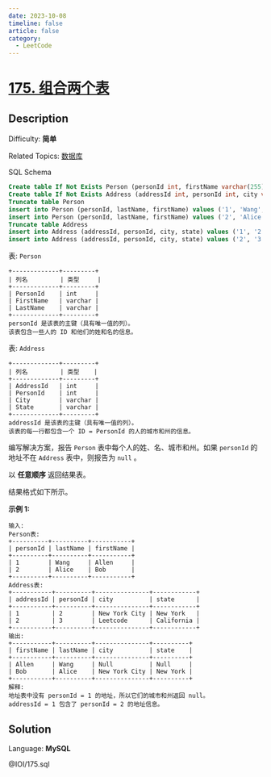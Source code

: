 ```yaml
---
date: 2023-10-08
timeline: false
article: false
category:
  - LeetCode
---
```


# [175\. 组合两个表](https://leetcode.cn/problems/combine-two-tables/)

## Description

Difficulty: **简单**  

Related Topics: [数据库](https://leetcode.cn/tag/https://leetcode.cn/tag/database//)


<span>SQL Schema</span>

```sql
Create table If Not Exists Person (personId int, firstName varchar(255), lastName varchar(255))
Create table If Not Exists Address (addressId int, personId int, city varchar(255), state varchar(255))
Truncate table Person
insert into Person (personId, lastName, firstName) values ('1', 'Wang', 'Allen')
insert into Person (personId, lastName, firstName) values ('2', 'Alice', 'Bob')
Truncate table Address
insert into Address (addressId, personId, city, state) values ('1', '2', 'New York City', 'New York')
insert into Address (addressId, personId, city, state) values ('2', '3', 'Leetcode', 'California')
```


表: `Person`

```
+-------------+---------+
| 列名         | 类型     |
+-------------+---------+
| PersonId    | int     |
| FirstName   | varchar |
| LastName    | varchar |
+-------------+---------+
personId 是该表的主键（具有唯一值的列）。
该表包含一些人的 ID 和他们的姓和名的信息。
```

表: `Address`

```
+-------------+---------+
| 列名         | 类型    |
+-------------+---------+
| AddressId   | int     |
| PersonId    | int     |
| City        | varchar |
| State       | varchar |
+-------------+---------+
addressId 是该表的主键（具有唯一值的列）。
该表的每一行都包含一个 ID = PersonId 的人的城市和州的信息。
```

编写解决方案，报告 `Person` 表中每个人的姓、名、城市和州。如果 `personId` 的地址不在 `Address` 表中，则报告为 `null` 。

以 **任意顺序** 返回结果表。

结果格式如下所示。

**示例 1:**

```
输入: 
Person表:
+----------+----------+-----------+
| personId | lastName | firstName |
+----------+----------+-----------+
| 1        | Wang     | Allen     |
| 2        | Alice    | Bob       |
+----------+----------+-----------+
Address表:
+-----------+----------+---------------+------------+
| addressId | personId | city          | state      |
+-----------+----------+---------------+------------+
| 1         | 2        | New York City | New York   |
| 2         | 3        | Leetcode      | California |
+-----------+----------+---------------+------------+
输出: 
+-----------+----------+---------------+----------+
| firstName | lastName | city          | state    |
+-----------+----------+---------------+----------+
| Allen     | Wang     | Null          | Null     |
| Bob       | Alice    | New York City | New York |
+-----------+----------+---------------+----------+
解释: 
地址表中没有 personId = 1 的地址，所以它们的城市和州返回 null。
addressId = 1 包含了 personId = 2 的地址信息。
```


## Solution

Language: **MySQL**

@IOI/175.sql
